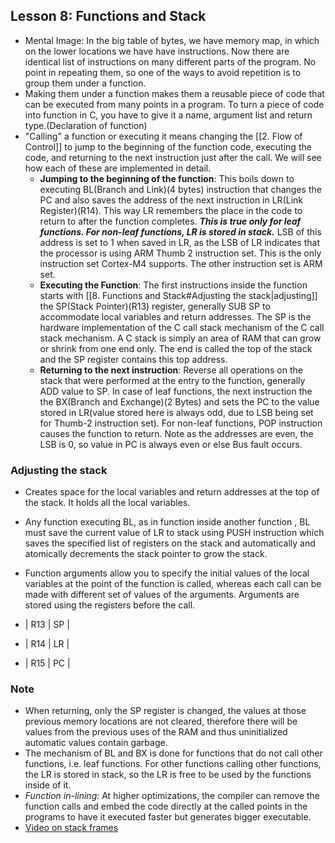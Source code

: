 ## Lesson 8: Functions and Stack
- Mental Image: In the big table of bytes, we have memory map, in which on the lower locations we have have instructions. Now there are identical list of instructions on many different parts of the program. No point in repeating them, so one of the ways to avoid repetition is to group them under a function.
- Making them under a function makes them a reusable piece of code that can be executed from many points in a program. To turn a piece of code into function in C, you have to give it a name, argument list and return type.(Declaration of function)
- "Calling" a function or executing it means changing the [[2. Flow of Control]] to jump to the beginning of the function code, executing the code, and returning to the next instruction just after the call. We will see how each of these are implemented in detail.
	- **Jumping to the beginning of the function**: This boils down to executing BL(Branch and Link)(4 bytes) instruction that changes the PC and also saves the address of the next instruction in LR(Link Register)(R14). This way LR remembers the place in the code to return to after the function completes. ***This is true only for leaf functions. For non-leaf functions, LR is stored in stack.*** LSB of this address is set to 1 when saved in LR, as the LSB of LR indicates that the processor is using ARM Thumb 2 instruction set. This is the only instruction set Cortex-M4 supports. The other instruction set is ARM set. 
	- **Executing the Function**: The first instructions inside the function starts with [[8. Functions and Stack#Adjusting the stack|adjusting]] the SP(Stack Pointer)(R13) register, generally SUB SP to accommodate local variables and return addresses. The SP is the hardware implementation of the C call stack mechanism of the C call stack mechanism. A C stack is simply an area of RAM that can grow or shrink from one end only. The end is called the top of the stack and the SP register contains this top address.
	- **Returning to the next instruction**: Reverse all operations on the stack that were performed at the entry to the function, generally ADD value to SP. In case of leaf functions, the next instruction the the BX(Branch and Exchange)(2 Bytes) and sets the PC to the value stored in LR(value stored here is always odd, due to LSB being set for Thumb-2 instruction set). For non-leaf functions, POP instruction causes the function to return. Note as the addresses are even, the LSB is 0, so value in PC is always even or else Bus fault occurs. 

### Adjusting the stack 
- Creates space for the local variables and return addresses at the top of the stack. It holds all the local variables.
- Any function executing BL, as in function inside another function , BL must save the current value of LR to stack using PUSH instruction which saves the specified list of registers on the stack and automatically and atomically decrements the stack pointer to grow the stack.
- Function arguments allow you to specify the initial values of the local variables at the point of the function is called, whereas each call can be made with different set of values of the arguments. Arguments are stored using the registers before the call.

- | R13 | SP | 
- | R14 | LR |
- | R15 | PC |

### Note
- When returning, only the SP register is changed, the values at those previous memory locations are not cleared, therefore there will be values from the previous uses of the RAM and thus uninitialized automatic values contain garbage.
- The mechanism of BL and BX is done for functions that do not call other functions, i.e. leaf functions. For other functions calling other functions, the LR is stored in stack, so the LR is free to be used by the functions inside of it.
- *Function in-lining*: At higher optimizations, the compiler can remove the function calls and embed the code directly at the called points in the programs to have it executed faster but generates bigger executable.
- [Video on stack frames](https://www.youtube.com/watch?v=Q2sFmqvpBe0)